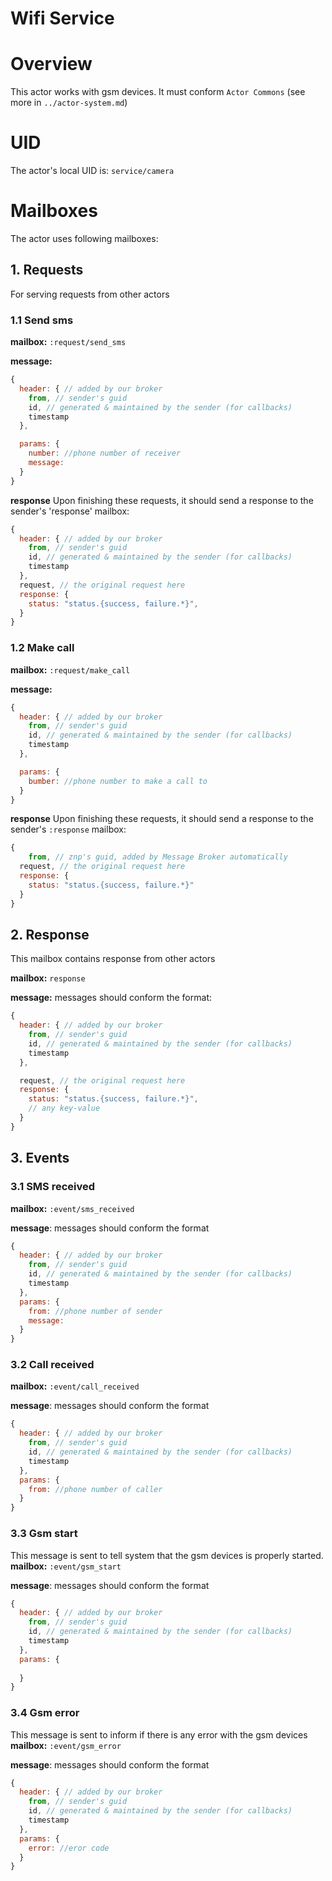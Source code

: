 Wifi Service
=======================


# Overview

This actor works with gsm devices. It must conform `Actor Commons` (see more in `../actor-system.md`)

# UID
The actor's local UID is: `service/camera`

# Mailboxes
The actor uses following mailboxes:

## 1. Requests
For serving requests from other actors
### 1.1 Send sms

**mailbox:** `:request/send_sms`

**message:**
```javascript
{
  header: { // added by our broker
    from, // sender's guid
    id, // generated & maintained by the sender (for callbacks)
    timestamp
  },

  params: {
    number: //phone number of receiver
    message:
  }
}
```

**response**
Upon finishing these requests, it should send a response to the sender's 'response' mailbox:
```js
{
  header: { // added by our broker
    from, // sender's guid
    id, // generated & maintained by the sender (for callbacks)
    timestamp
  },
  request, // the original request here
  response: {
    status: "status.{success, failure.*}",
  }
}
```

### 1.2 Make call

**mailbox:** `:request/make_call`

**message:**
```javascript
{
  header: { // added by our broker
    from, // sender's guid
    id, // generated & maintained by the sender (for callbacks)
    timestamp
  },

  params: { 
    bumber: //phone number to make a call to
  }
}
```

**response**
Upon finishing these requests, it should send a response to the sender's `:response` mailbox:
```js
{
	from, // znp's guid, added by Message Broker automatically
  request, // the original request here
  response: {
    status: "status.{success, failure.*}"  
  }
}
```

## 2. Response
This mailbox contains response from other actors

**mailbox:** `response`

**message:**  messages should conform the format:
```js
{
  header: { // added by our broker
    from, // sender's guid
    id, // generated & maintained by the sender (for callbacks)
    timestamp
  },

  request, // the original request here
  response: {
    status: "status.{success, failure.*}",  
    // any key-value
  }
}
```

## 3. Events
### 3.1 SMS received

**mailbox:** `:event/sms_received`

**message**: messages should conform the format
```js
{
  header: { // added by our broker
    from, // sender's guid
    id, // generated & maintained by the sender (for callbacks)
    timestamp
  },
  params: {
    from: //phone number of sender
    message:
  }
}
```

### 3.2 Call received

**mailbox:** `:event/call_received`

**message**: messages should conform the format
```js
{
  header: { // added by our broker
    from, // sender's guid
    id, // generated & maintained by the sender (for callbacks)
    timestamp
  },
  params: {
    from: //phone number of caller
  }
}
```

### 3.3 Gsm start
This message is sent to tell system that the gsm devices is properly started.
**mailbox:** `:event/gsm_start`

**message**: messages should conform the format
```js
{
  header: { // added by our broker
    from, // sender's guid
    id, // generated & maintained by the sender (for callbacks)
    timestamp
  },
  params: {
    
  }
}
```
### 3.4 Gsm error
This message is sent to inform if there is any error with the gsm devices
**mailbox:** `:event/gsm_error`

**message**: messages should conform the format
```js
{
  header: { // added by our broker
    from, // sender's guid
    id, // generated & maintained by the sender (for callbacks)
    timestamp
  },
  params: {
    error: //eror code
  }
}
```
